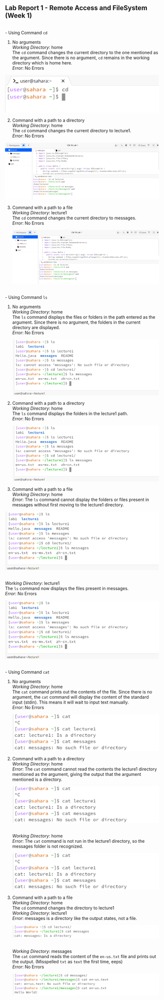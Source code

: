 __Lab Report 1 - Remote Access and FileSystem (Week 1)__
-------------

<br>- Using Command `cd`<br>
  1) No arguments
  <br> _Working Directory_: home <br>
     The `cd` command changes the current directory to the one mentioned as the argument. Since there is no argument, `cd` remains in the working directory which is home here.
      <br> _Error_: No Errors <br>
     
  ![Image](img11.png)
     
  2) Command with a path to a directory
      <br> _Working Directory_: home <br>
       The `cd` command changes the current directory to lecture1.
     <br> _Error_: No Errors <br>

  ![Image](img1.png)
     
  3) Command with a path to a file
      <br> _Working Directory_: lecture1 <br>
       The `cd` command changes the current directory to messages.
     <br> _Error_: No Errors <br>

     ![Image](img1.png)

<br>- Using Command `ls`<br>
  1) No arguments
    <br> _Working Directory_: home <br>
    The `ls` command displays the files or folders in the path entered as the argument. Since there is no argument, the folders in the current directory are displayed.
     <br> _Error_: No Errors <br>

     ![Image](img7.png)
     
  2) Command with a path to a directory
      <br> _Working Directory_: home <br>
      The `ls` command displays the folders in the lecture1 path.
     <br> _Error_: No Errors <br>

     ![Image](img7.png)
     
   3) Command with a path to a file
      <br> _Working Directory_: home <br>
     _Error_: The `ls` command cannot display the folders or files present in messages without first moving to the lecture1 directory.

  ![Image](img7.png)
      
   <br> _Working Directory_: lecture1 <br>
    The `ls` command now displays the files present in messages.
    <br> _Error_: No Errors <br>

  ![Image](img7.png)

<br>- Using Command `cat`<br>
  1) No arguments
     <br> _Working Directory_: home <br>
     The `cat` command prints out the contents of the file. Since there is no argument, the `cat` command will display the content of the standard input (stdin). This means it will wait to input text manually.
     <br> _Error_: No Errors <br>

     ![Image](img8.png)
     
  3) Command with a path to a directory
      <br> _Working Directory_: home <br>
      _Error_: The `cat` command cannot read the contents the lecture1 directory mentioned as the argument, giving the output that the argument mentioned is a directory.

     ![Image](img8.png)
     
     <br> _Working Directory_: home <br>
      _Error_: The `cat` command is not run in the lecture1 directory, so the messages folder is not recognized.

     ![Image](img8.png)
     
  5) Command with a path to a file
    <br> _Working Directory_: home <br>
    The `cd` command changes the directory to lecture1
    <br> _Working Directory_: lecture1 <br>
    _Error_: messages is a directory like the output states, not a file.

     ![Image](img40.png)
     
     <br> _Working Directory_: messages <br>
     The `cat` command reads the content of the `en-us.txt` file and prints out the output. (Misspelled `txt` as `text` the first time, eeps)
     <br> _Error_: No Errors <br>

     ![Image](img41.png)

     

     
  
  

     


